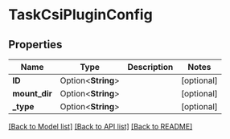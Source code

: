 # TaskCsiPluginConfig

## Properties

| Name          | Type               | Description | Notes      |
| ------------- | ------------------ | ----------- | ---------- |
| **ID**        | Option<**String**> |             | [optional] |
| **mount_dir** | Option<**String**> |             | [optional] |
| **\_type**    | Option<**String**> |             | [optional] |

[[Back to Model list]](../README.md#documentation-for-models)
[[Back to API list]](../README.md#documentation-for-api-endpoints)
[[Back to README]](../README.md)

